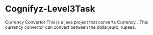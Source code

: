 # Cognifyz-Level3Task
Currency Convertor
This is a java project that converts Currency . This currency convertor can convert between the dollar,euro, rupees.
